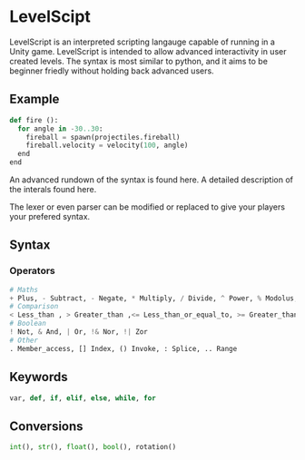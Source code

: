 # LevelScipt

LevelScript is an interpreted scripting langauge capable of running in a Unity game. LevelScript is intended to allow advanced interactivity in user created levels. The syntax is most similar to python, and it aims to be beginner friedly without holding back advanced users.
## Example
```python
def fire ():
  for angle in -30..30:
    fireball = spawn(projectiles.fireball)
    fireball.velocity = velocity(100, angle)
  end
end
```
An advanced rundown of the syntax is found here.
A detailed description of the interals found here.

The lexer or even parser can be modified or replaced to give your players your prefered syntax.
## Syntax

### Operators
```python
# Maths
+ Plus, - Subtract, - Negate, * Multiply, / Divide, ^ Power, % Modolus,
# Comparison
< Less_than , > Greater_than ,<= Less_than_or_equal_to, >= Greater_than_or_equal_to, == Equal_to
# Boolean
! Not, & And, | Or, !& Nor, !| Zor
# Other
. Member_access, [] Index, () Invoke, : Splice, .. Range
```
## Keywords
```python
var, def, if, elif, else, while, for
```
## Conversions
```python
int(), str(), float(), bool(), rotation()
```
